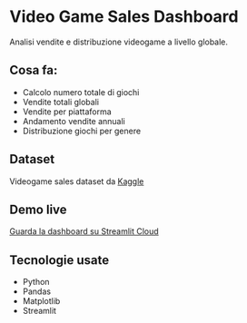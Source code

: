 # Video Game Sales Dashboard

Analisi vendite e distribuzione videogame a livello globale.

## Cosa fa:
- Calcolo numero totale di giochi
- Vendite totali globali
- Vendite per piattaforma
- Andamento vendite annuali
- Distribuzione giochi per genere

## Dataset
Videogame sales dataset da [Kaggle](https://www.kaggle.com/datasets/gregorut/videogamesales)

## Demo live
[Guarda la dashboard su Streamlit Cloud](https://dataanalysysdashboard-ywgfkp9ksrrl8zf5va5rar.streamlit.app)

## Tecnologie usate
- Python
- Pandas
- Matplotlib
- Streamlit
